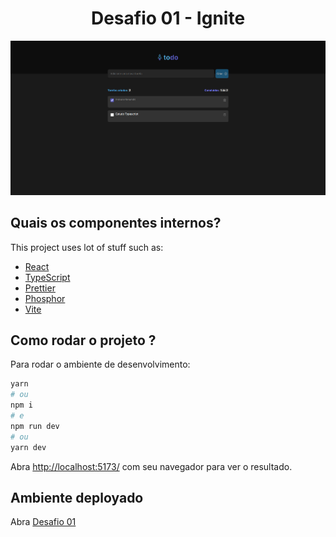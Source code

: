 <h1 align="center">
  Desafio 01 - Ignite
</h1>

![demo](https://raw.githubusercontent.com/alisson-amaral-silva/desafio-01-react-ts/main/public/img/todo.png)


## Quais os componentes internos?

This project uses lot of stuff such as:

- [React](https://reactjs.org/)
- [TypeScript](https://www.typescriptlang.org/)
- [Prettier](https://prettier.io/)
- [Phosphor](https://phosphoricons.com/)
- [Vite](https://vitejs.dev/)

## Como rodar o projeto ?

Para rodar o ambiente de desenvolvimento:

```bash
yarn
# ou
npm i
# e
npm run dev
# ou
yarn dev
```

Abra [http://localhost:5173/](http://localhost:5173) com seu navegador para ver o resultado.


## Ambiente deployado

Abra [Desafio 01](https://desafio-01-react-ts.vercel.app/)
